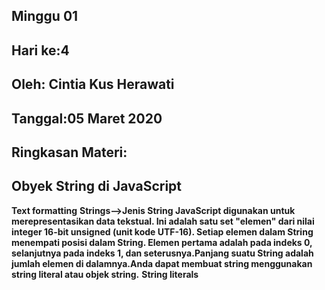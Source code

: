 ## Minggu 01
## Hari ke:4
## Oleh: Cintia Kus Herawati 
## Tanggal:05 Maret 2020
## Ringkasan Materi:

## Obyek String di JavaScript

**Text formatting**
**Strings-->Jenis String JavaScript digunakan untuk merepresentasikan data tekstual.
Ini adalah satu set "elemen" dari nilai integer 16-bit unsigned (unit kode UTF-16).
Setiap elemen dalam String menempati posisi dalam String. Elemen pertama adalah pada indeks 0, selanjutnya pada indeks 1, dan seterusnya.Panjang suatu String adalah jumlah elemen di dalamnya.Anda dapat membuat string menggunakan string literal atau objek string.**
**String literals**
